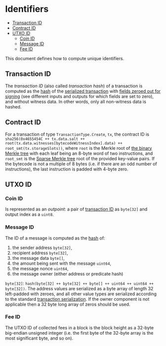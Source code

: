 # Identifiers

- [Transaction ID](#transaction-id)
- [Contract ID](#contract-id)
- [UTXO ID](#utxo-id)
  - [Coin ID](#coin-id)
  - [Message ID](#message-id)
  - [Fee ID](#fee-id)

This document defines how to compute unique identifiers.

## Transaction ID

The _transaction ID_ (also called _transaction hash_) of a transaction is computed as the [hash](./cryptographic_primitives.md#hashing) of the [serialized transaction](./tx_format.md#transaction) with [fields zeroed out for signing](./tx_format.md) (see different inputs and outputs for which fields are set to zero), and without witness data. In other words, only all non-witness data is hashed.

## Contract ID

For a transaction of type `TransactionType.Create`, `tx`, the contract ID is `sha256(0x4655454C ++ tx.data.salt ++ root(tx.data.witnesses[bytecodeWitnessIndex].data) ++ root_smt(tx.storageSlots))`, where `root` is the Merkle root of [the binary Merkle tree](./cryptographic_primitives.md#binary-merkle-tree) with each leaf being an 8-byte word of two instructions, and `root_smt` is the [Sparse Merkle tree](./cryptographic_primitives.md#sparse-merkle-tree) root of the provided key-value pairs. If the bytecode is not a multiple of 8 bytes (i.e. if there are an odd number of instructions), the last instruction is padded with 4-byte zero.

## UTXO ID

### Coin ID

Is represented as an _outpoint_: a pair of [transaction ID](#transaction-id) as `byte[32]` and output index as a `uint8`.

### Message ID

The ID of a message is computed as the [hash](./cryptographic_primitives.md#hashing) of:

1. the sender address `byte[32]`,
1. recipient address `byte[32]`,
1. the message data `byte[]`,
1. the amount being sent with the message `uint64`,
1. the message nonce `uint64`,
1. the message owner (either address or predicate hash)

`byte[32]`: `hash(byte[32] ++ byte[32] ++ byte[] ++ uint64 ++ uint64 ++ byte[32])`. The address values are serialized as a byte array of length 32 left-padded with zeroes, and all other value types are serialized according to the standard [transaction serialization](./tx_format.md#transaction). If the owner component is not applicable then a 32 byte long array of zeros should be used.

### Fee ID

The UTXO ID of collected fees in a block is the block height as a 32-byte big-endian unsigned integer (i.e. the first byte of the 32-byte array is the most significant byte, and so on).

